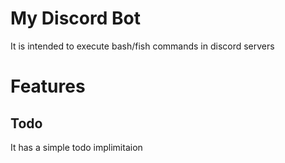 # My Discord Bot

It is intended to execute bash/fish commands in discord servers

# Features

## Todo
It has a simple todo implimitaion

